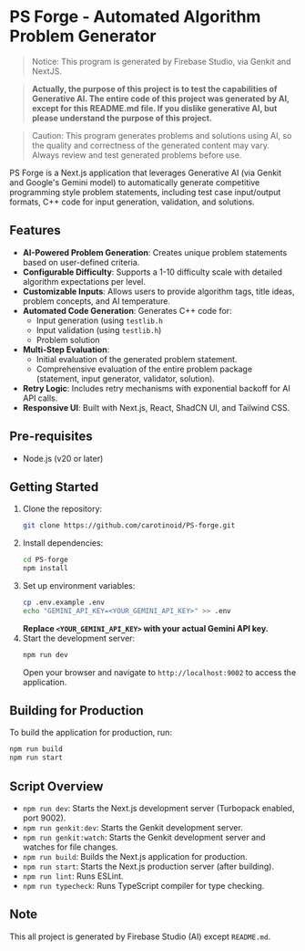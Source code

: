 # PS Forge - Automated Algorithm Problem Generator

> Notice: This program is generated by Firebase Studio, via Genkit and NextJS.

> **Actually, the purpose of this project is to test the capabilities of Generative AI. The entire code of this project was generated by AI, except for this README.md file. If you dislike generative AI, but please understand the purpose of this project.** 

> Caution: This program generates problems and solutions using AI, so the quality and correctness of the generated content may vary. Always review and test generated problems before use.


PS Forge is a Next.js application that leverages Generative AI (via Genkit and Google's Gemini model) to automatically generate competitive programming style problem statements, including test case input/output formats, C++ code for input generation, validation, and solutions.

## Features

*   **AI-Powered Problem Generation**: Creates unique problem statements based on user-defined criteria.
*   **Configurable Difficulty**: Supports a 1-10 difficulty scale with detailed algorithm expectations per level.
*   **Customizable Inputs**: Allows users to provide algorithm tags, title ideas, problem concepts, and AI temperature.
*   **Automated Code Generation**: Generates C++ code for:
    *   Input generation (using `testlib.h`
    *   Input validation (using `testlib.h`)
    *   Problem solution
*   **Multi-Step Evaluation**:
    *   Initial evaluation of the generated problem statement.
    *   Comprehensive evaluation of the entire problem package (statement, input generator, validator, solution).
*   **Retry Logic**: Includes retry mechanisms with exponential backoff for AI API calls.
*   **Responsive UI**: Built with Next.js, React, ShadCN UI, and Tailwind CSS.

## Pre-requisites
*   Node.js (v20 or later)

## Getting Started
1. Clone the repository:
    ```bash
    git clone https://github.com/carotinoid/PS-forge.git
    ```
2. Install dependencies:
    ```bash
    cd PS-forge
    npm install
    ```
3. Set up environment variables:
    ```bash
    cp .env.example .env
    echo "GEMINI_API_KEY=<YOUR_GEMINI_API_KEY>" >> .env
    ```
    **Replace `<YOUR_GEMINI_API_KEY>` with your actual Gemini API key.**
4. Start the development server:
    ```bash
    npm run dev
    ```
    Open your browser and navigate to `http://localhost:9002` to access the application.

## Building for Production
To build the application for production, run:
```bash
npm run build
npm run start
```

## Script Overview
*   `npm run dev`: Starts the Next.js development server (Turbopack enabled, port 9002).
*   `npm run genkit:dev`: Starts the Genkit development server.
*   `npm run genkit:watch`: Starts the Genkit development server and watches for file changes.
*   `npm run build`: Builds the Next.js application for production.
*   `npm run start`: Starts the Next.js production server (after building).
*   `npm run lint`: Runs ESLint.
*   `npm run typecheck`: Runs TypeScript compiler for type checking.

## Note
This all project is generated by Firebase Studio (AI) except `README.md`.